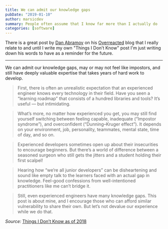 ```yaml
---
title: We can admit our knowledge gaps
pubDate: "2019-01-10"
author: marsicdev
summary: People often assume that I know far more than I actually do
categories: [software]
---
```


There is a great post by [Dan Abramov](https://mobile.twitter.com/dan_abramov) on his [Overreacted](https://overreacted.io/things-i-dont-know-as-of-2018) blog that I really relate to and until I write my own "Things I Don’t Know" post I'm just writing down his words to have as a reminder for the future.

<hr/>

We can admit our knowledge gaps, may or may not feel like impostors, and still have deeply valuable expertise that takes years of hard work to develop.

> First, there is often an unrealistic expectation that an experienced engineer knows every technology in their field. Have you seen a “learning roadmap” that consists of a hundred libraries and tools? It’s useful — but intimidating.

> What’s more, no matter how experienced you get, you may still find yourself switching between feeling capable, inadequate (“Impostor syndrome”), and overconfident (“Dunning–Kruger effect”). It depends on your environment, job, personality, teammates, mental state, time of day, and so on.

> Experienced developers sometimes open up about their insecurities to encourage beginners. But there’s a world of difference between a seasoned surgeon who still gets the jitters and a student holding their first scalpel!

> Hearing how “we’re all junior developers” can be disheartening and sound like empty talk to the learners faced with an actual gap in knowledge. Feel-good confessions from well-intentioned practitioners like me can’t bridge it.

> Still, even experienced engineers have many knowledge gaps. This post is about mine, and I encourage those who can afford similar vulnerability to share their own. But let’s not devalue our experience while we do that.

_Source:_ [Things I Don’t Know as of 2018](https://overreacted.io/things-i-dont-know-as-of-2018)

